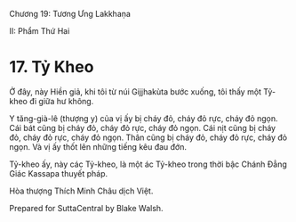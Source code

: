  

Chương 19: Tương Ưng Lakkhaṇa

II: Phẩm Thứ Hai

# 17\. Tỷ Kheo

Ở đây, này Hiền giả, khi tôi từ núi Gijjhakùta bước xuống, tôi thấy một Tỷ-kheo đi giữa hư không.

Y tăng-già-lê (thượng y) của vị ấy bị cháy đỏ, cháy đỏ rực, cháy đỏ ngọn. Cái bát cũng bị cháy đỏ, cháy đỏ rực, cháy đỏ ngọn. Cái nịt cũng bị cháy đỏ, cháy đỏ rực, cháy đỏ ngọn. Thân cũng bị cháy đỏ, cháy đỏ rực, cháy đỏ ngọn. Và vị ấy thốt lên những tiếng kêu đau đớn.

Tỷ-kheo ấy, này các Tỷ-kheo, là một ác Tỷ-kheo trong thời bậc Chánh Ðẳng Giác Kassapa thuyết pháp.

Hòa thượng Thích Minh Châu dịch Việt.

Prepared for SuttaCentral by Blake Walsh.